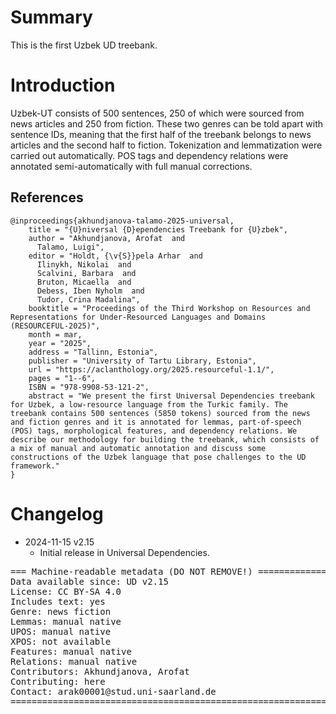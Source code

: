 # Summary

This is the first Uzbek UD treebank. 


# Introduction

Uzbek-UT consists of 500 sentences, 250 of which were sourced from news articles and 250 from fiction. These two genres can be told apart with sentence IDs, meaning that the first half of the treebank belongs to news articles and the second half to fiction. Tokenization and lemmatization were carried out automatically. POS tags and dependency relations were annotated semi-automatically with full manual corrections.



## References

```
@inproceedings{akhundjanova-talamo-2025-universal,
    title = "{U}niversal {D}ependencies Treebank for {U}zbek",
    author = "Akhundjanova, Arofat  and
      Talamo, Luigi",
    editor = "Holdt, {\v{S}}pela Arhar  and
      Ilinykh, Nikolai  and
      Scalvini, Barbara  and
      Bruton, Micaella  and
      Debess, Iben Nyholm  and
      Tudor, Crina Madalina",
    booktitle = "Proceedings of the Third Workshop on Resources and Representations for Under-Resourced Languages and Domains (RESOURCEFUL-2025)",
    month = mar,
    year = "2025",
    address = "Tallinn, Estonia",
    publisher = "University of Tartu Library, Estonia",
    url = "https://aclanthology.org/2025.resourceful-1.1/",
    pages = "1--6",
    ISBN = "978-9908-53-121-2",
    abstract = "We present the first Universal Dependencies treebank for Uzbek, a low-resource language from the Turkic family. The treebank contains 500 sentences (5850 tokens) sourced from the news and fiction genres and it is annotated for lemmas, part-of-speech (POS) tags, morphological features, and dependency relations. We describe our methodology for building the treebank, which consists of a mix of manual and automatic annotation and discuss some constructions of the Uzbek language that pose challenges to the UD framework."
}
```

# Changelog

* 2024-11-15 v2.15
  * Initial release in Universal Dependencies.


<pre>
=== Machine-readable metadata (DO NOT REMOVE!) ================================
Data available since: UD v2.15
License: CC BY-SA 4.0
Includes text: yes
Genre: news fiction
Lemmas: manual native
UPOS: manual native
XPOS: not available
Features: manual native
Relations: manual native
Contributors: Akhundjanova, Arofat
Contributing: here
Contact: arak00001@stud.uni-saarland.de
===============================================================================
</pre>
